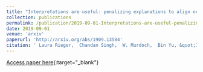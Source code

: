 ```yaml
---
title: "Interpretations are useful: penalizing explanations to align neural networks with prior knowledge"
collection: publications
permalink: /publication/2019-09-01-Interpretations-are-useful-penalizing-explanations-to-align-neural-networks-with-prior-knowledge
date: 2019-09-01
venue: 'arxiv'
paperurl: 'http://arxiv.org/abs/1909.13584'
citation: ' Laura Rieger,  Chandan Singh,  W. Murdoch,  Bin Yu, &quot;Interpretations are useful: penalizing explanations to align neural networks with prior knowledge.&quot; arxiv, 2019.'
---
```

[Access paper here](http://arxiv.org/abs/1909.13584){:target="_blank"}
